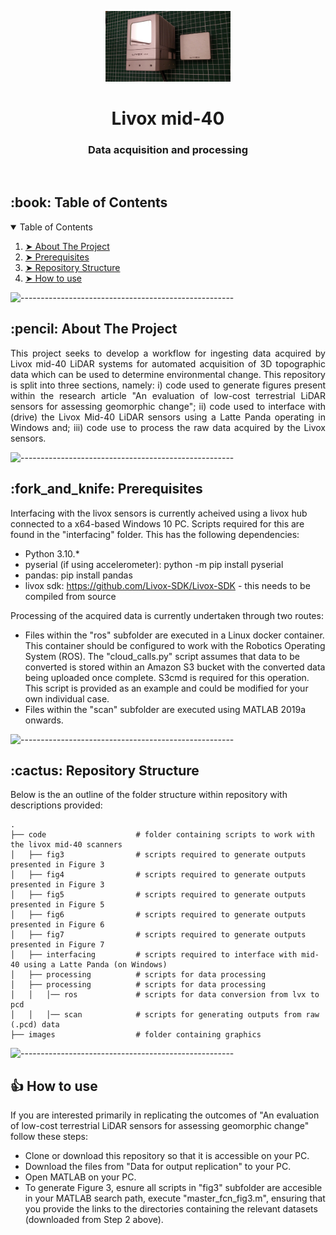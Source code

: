 <p align="center"> 
  <img src="images/livox_mid40.jpg" alt="Livox-mid-40" width="200px">
</p>
<h1 align="center"> Livox mid-40 </h1>
<h3 align="center"> Data acquisition and processing </h3>  

</br>

<!-- TABLE OF CONTENTS -->
<h2 id="table-of-contents"> :book: Table of Contents</h2>

<details open="open">
  <summary>Table of Contents</summary>
  <ol>
    <li><a href="#about-the-project"> ➤ About The Project</a></li>
    <li><a href="#prerequisites"> ➤ Prerequisites</a></li>
    <li><a href="#Repository Structure"> ➤ Repository Structure</a></li>
    <li><a href="#How to use"> ➤ How to use</a></li>

</details>

![-----------------------------------------------------](https://raw.githubusercontent.com/andreasbm/readme/master/assets/lines/aqua.png)

<!-- ABOUT THE PROJECT -->
<h2 id="about-the-project"> :pencil: About The Project</h2>

<p align="justify"> 
This project seeks to develop a workflow for ingesting data acquired by Livox mid-40 LiDAR systems for automated acquisition of 3D topographic data which can be used to determine environmental change. This repository is split into three sections, namely: i) code used to generate figures present within the research article "An evaluation of low-cost terrestrial LiDAR sensors for assessing geomorphic change"; ii) code used to interface with (drive) the Livox Mid-40 LiDAR sensors using a Latte Panda operating in Windows and; iii) code use to process the raw data acquired by the Livox sensors. 
</p>

![-----------------------------------------------------](https://raw.githubusercontent.com/andreasbm/readme/master/assets/lines/aqua.png)

<!-- PREREQUISITES -->
<h2 id="prerequisites"> :fork_and_knife: Prerequisites</h2>

Interfacing with the livox sensors is currently acheived using a livox hub connected to a x64-based Windows 10 PC. Scripts required for this are found in the "interfacing" folder. This has the following dependencies:
* Python 3.10.*
* pyserial (if using accelerometer): python -m pip install pyserial
* pandas: pip install pandas
* livox sdk: https://github.com/Livox-SDK/Livox-SDK - this needs to be compiled from source

Processing of the acquired data is currently undertaken through two routes:
* Files within the "ros" subfolder are executed in a Linux docker container. This container should be configured to work with the Robotics Operating System (ROS). The "cloud_calls.py" script assumes that data to be converted is stored within an Amazon S3 bucket with the converted data being uploaded once complete. S3cmd is required for this operation. This script is provided as an example and could be modified for your own individual case.
* Files within the "scan" subfolder are executed using MATLAB 2019a onwards.

![-----------------------------------------------------](https://raw.githubusercontent.com/andreasbm/readme/master/assets/lines/aqua.png)

<!-- Repository Structure -->
<h2 id="Repository Structure"> :cactus: Repository Structure</h2>
<p align="justify"> 
  
Below is the an outline of the folder structure within repository with descriptions provided:
</p>

    .
    ├── code                    # folder containing scripts to work with the livox mid-40 scanners
    │   ├── fig3                # scripts required to generate outputs presented in Figure 3
    │   ├── fig4                # scripts required to generate outputs presented in Figure 3
    │   ├── fig5                # scripts required to generate outputs presented in Figure 5
    │   ├── fig6                # scripts required to generate outputs presented in Figure 6
    │   ├── fig7                # scripts required to generate outputs presented in Figure 7
    │   ├── interfacing         # scripts required to interface with mid-40 using a Latte Panda (on Windows)
    │   ├── processing          # scripts for data processing
    │   ├── processing          # scripts for data processing
    │   │   │── ros             # scripts for data conversion from lvx to pcd
    │   │   │── scan            # scripts for generating outputs from raw (.pcd) data
    ├── images                  # folder containing graphics 
 
  
![-----------------------------------------------------](https://raw.githubusercontent.com/andreasbm/readme/master/assets/lines/aqua.png)
  
<!-- How to use -->
<h2 id="How to use"> 👍 How to use</h2>
<p align="justify"> 
  
If you are interested primarily in replicating the outcomes of "An evaluation of low-cost terrestrial LiDAR sensors for assessing geomorphic change" follow these steps:
* Clone or download this repository so that it is accessible on your PC.
* Download the files from "Data for output replication" to your PC.  
* Open MATLAB on your PC.
* To generate Figure 3, esnure all scripts in "fig3" subfolder are accesible in your MATLAB search path, execute "master_fcn_fig3.m", ensuring that you provide the links to the directories containing the relevant datasets (downloaded from Step 2 above).
  
  

